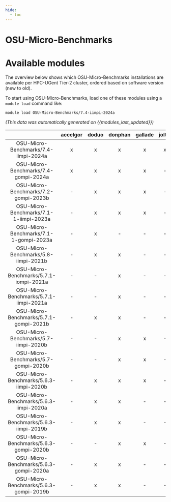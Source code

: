 ```yaml
---
hide:
  - toc
---
```


OSU-Micro-Benchmarks
====================

# Available modules


The overview below shows which OSU-Micro-Benchmarks installations are available per HPC-UGent Tier-2 cluster, ordered based on software version (new to old).

To start using OSU-Micro-Benchmarks, load one of these modules using a `module load` command like:

```shell
module load OSU-Micro-Benchmarks/7.4-iimpi-2024a
```

*(This data was automatically generated on {{modules_last_updated}})*  

| |accelgor|doduo|donphan|gallade|joltik|shinx|skitty|
| :---: | :---: | :---: | :---: | :---: | :---: | :---: | :---: |
|OSU-Micro-Benchmarks/7.4-iimpi-2024a|x|x|x|x|x|x|x|
|OSU-Micro-Benchmarks/7.4-gompi-2024a|x|x|x|x|-|x|x|
|OSU-Micro-Benchmarks/7.2-gompi-2023b|-|x|x|x|-|-|x|
|OSU-Micro-Benchmarks/7.1-1-iimpi-2023a|-|x|x|x|-|-|x|
|OSU-Micro-Benchmarks/7.1-1-gompi-2023a|-|x|-|-|-|x|-|
|OSU-Micro-Benchmarks/5.8-iimpi-2021b|-|x|x|-|-|-|-|
|OSU-Micro-Benchmarks/5.7.1-iompi-2021a|-|-|x|-|-|-|-|
|OSU-Micro-Benchmarks/5.7.1-iimpi-2021a|-|-|x|-|-|-|-|
|OSU-Micro-Benchmarks/5.7.1-gompi-2021b|-|x|x|-|-|-|-|
|OSU-Micro-Benchmarks/5.7-iimpi-2020b|-|-|x|x|-|-|-|
|OSU-Micro-Benchmarks/5.7-gompi-2020b|-|-|x|x|-|-|-|
|OSU-Micro-Benchmarks/5.6.3-iimpi-2020b|-|x|x|x|-|-|-|
|OSU-Micro-Benchmarks/5.6.3-iimpi-2020a|-|x|x|-|-|-|-|
|OSU-Micro-Benchmarks/5.6.3-iimpi-2019b|-|x|x|-|-|-|-|
|OSU-Micro-Benchmarks/5.6.3-gompi-2020b|-|-|x|x|-|-|-|
|OSU-Micro-Benchmarks/5.6.3-gompi-2020a|-|x|x|-|-|-|-|
|OSU-Micro-Benchmarks/5.6.3-gompi-2019b|-|x|x|-|-|-|-|
